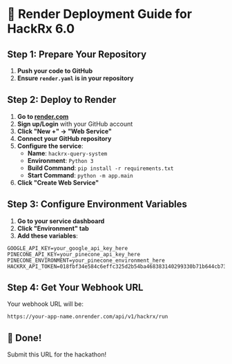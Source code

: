 # 🚀 Render Deployment Guide for HackRx 6.0

## Step 1: Prepare Your Repository

1. **Push your code to GitHub**
2. **Ensure `render.yaml` is in your repository**

## Step 2: Deploy to Render

1. **Go to [render.com](https://render.com)**
2. **Sign up/Login** with your GitHub account
3. **Click "New +" → "Web Service"**
4. **Connect your GitHub repository**
5. **Configure the service**:
   - **Name**: `hackrx-query-system`
   - **Environment**: `Python 3`
   - **Build Command**: `pip install -r requirements.txt`
   - **Start Command**: `python -m app.main`
6. **Click "Create Web Service"**

## Step 3: Configure Environment Variables

1. **Go to your service dashboard**
2. **Click "Environment" tab**
3. **Add these variables**:

```
GOOGLE_API_KEY=your_google_api_key_here
PINECONE_API_KEY=your_pinecone_api_key_here
PINECONE_ENVIRONMENT=your_pinecone_environment_here
HACKRX_API_TOKEN=018fbf34e584c6effc325d2b54ba468383140299330b71b644cb73775d410be5
```

## Step 4: Get Your Webhook URL

Your webhook URL will be:

```
https://your-app-name.onrender.com/api/v1/hackrx/run
```

## 🎉 Done!

Submit this URL for the hackathon!
